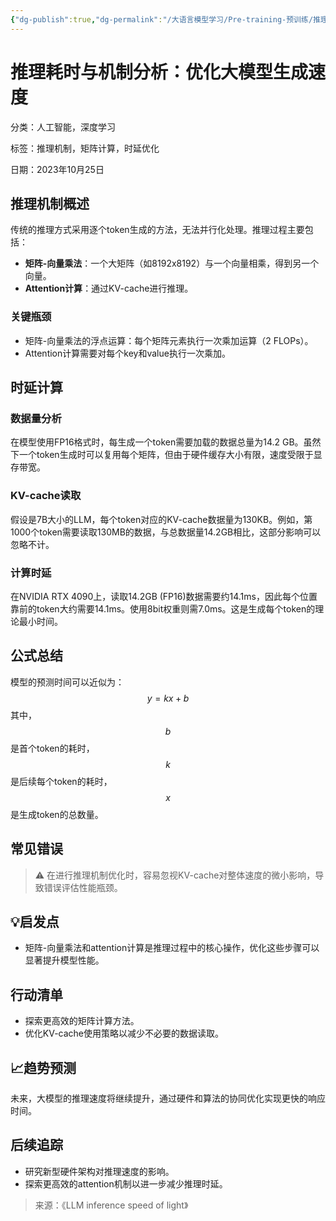 ```yaml
---
{"dg-publish":true,"dg-permalink":"/大语言模型学习/Pre-training-预训练/推理耗时","dg-home":false,"dg-description":"在此输入笔记的描述","dg-hide":false,"dg-hide-title":false,"dg-show-backlinks":true,"dg-show-local-graph":true,"dg-show-inline-title":true,"dg-pinned":false,"dg-passphrase":"在此输入访问密码","dg-enable-mathjax":false,"dg-enable-mermaid":false,"dg-enable-uml":false,"dg-note-icon":0,"dg-enable-dataview":false,"tags":["NLP"],"permalink":"/大语言模型学习/Pre-training-预训练/推理耗时/","dgShowBacklinks":true,"dgShowLocalGraph":true,"dgShowInlineTitle":true,"dgPassFrontmatter":true,"noteIcon":0,"created":"2025-04-10T21:47:51.630+08:00","updated":"2025-04-10T21:49:31.247+08:00"}
---
```




# 推理耗时与机制分析：优化大模型生成速度
分类：人工智能，深度学习

标签：推理机制，矩阵计算，时延优化

日期：2023年10月25日

## 推理机制概述
传统的推理方式采用逐个token生成的方法，无法并行化处理。推理过程主要包括：

- **矩阵-向量乘法**：一个大矩阵（如8192x8192）与一个向量相乘，得到另一个向量。
- **Attention计算**：通过KV-cache进行推理。

### 关键瓶颈
- 矩阵-向量乘法的浮点运算：每个矩阵元素执行一次乘加运算（2 FLOPs）。
- Attention计算需要对每个key和value执行一次乘加。


## 时延计算

### 数据量分析
在模型使用FP16格式时，每生成一个token需要加载的数据总量为14.2 GB。虽然下一个token生成时可以复用每个矩阵，但由于硬件缓存大小有限，速度受限于显存带宽。


### KV-cache读取
假设是7B大小的LLM，每个token对应的KV-cache数据量为130KB。例如，第1000个token需要读取130MB的数据，与总数据量14.2GB相比，这部分影响可以忽略不计。


### 计算时延
在NVIDIA RTX 4090上，读取14.2GB (FP16)数据需要约14.1ms，因此每个位置靠前的token大约需要14.1ms。使用8bit权重则需7.0ms。这是生成每个token的理论最小时间。


## 公式总结
模型的预测时间可以近似为：
$$
y = kx + b
$$
其中，$$b$$是首个token的耗时，$$k$$是后续每个token的耗时，$$x$$是生成token的总数量。


## 常见错误
> ⚠️ 在进行推理机制优化时，容易忽视KV-cache对整体速度的微小影响，导致错误评估性能瓶颈。


## 💡启发点
- 矩阵-向量乘法和attention计算是推理过程中的核心操作，优化这些步骤可以显著提升模型性能。


## 行动清单
- 探索更高效的矩阵计算方法。
- 优化KV-cache使用策略以减少不必要的数据读取。


## 📈趋势预测
未来，大模型的推理速度将继续提升，通过硬件和算法的协同优化实现更快的响应时间。


## 后续追踪
- 研究新型硬件架构对推理速度的影响。
- 探索更高效的attention机制以进一步减少推理时延。

> 来源：《LLM inference speed of light》
